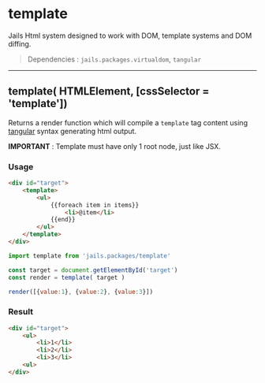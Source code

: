 # template

Jails Html system designed to work with DOM, template systems and DOM diffing.

> Dependencies : `jails.packages.virtualdom`, `tangular`

---

## template( HTMLElement, [cssSelector = 'template'])
Returns a render function which will compile a `template` tag content using [tangular](https://github.com/totaljs/Tangular) syntax generating html output.

**IMPORTANT** : Template must have only 1 root node, just like JSX.

### Usage

```html
<div id="target">
    <template>
        <ul>
			{{foreach item in items}}
				<li>@item</li>
			{{end}}
        </ul>
    </template>
</div>
```

```js
import template from 'jails.packages/template'

const target = document.getElementById('target')
const render = template( target )

render([{value:1}, {value:2}, {value:3}])
```

### Result
```html
<div id="target">
    <ul>
        <li>1</li>
        <li>2</li>
        <li>3</li>
    <ul>
</div>
```
